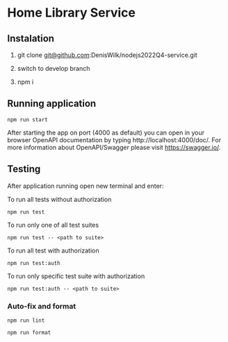 # Home Library Service

## Instalation

1. git clone git@github.com:DenisWilk/nodejs2022Q4-service.git

2. switch to develop branch

3. npm i

## Running application
```
npm run start
```
After starting the app on port (4000 as default) you can open in your browser OpenAPI documentation by typing http://localhost:4000/doc/. For more information about OpenAPI/Swagger please visit https://swagger.io/.

## Testing

After application running open new terminal and enter:

To run all tests without authorization
```
npm run test
```

To run only one of all test suites
```
npm run test -- <path to suite>
```

To run all test with authorization
```
npm run test:auth
```

To run only specific test suite with authorization

```
npm run test:auth -- <path to suite>
```

### Auto-fix and format

```
npm run lint
```

```
npm run format
```

